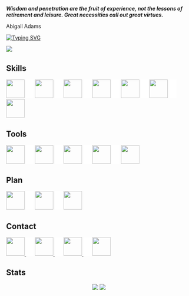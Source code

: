 _**Wisdom and penetration are the fruit of experience, not the lessons of retirement and leisure. Great necessities call out great virtues.**_

Abigail Adams

[![Typing SVG](https://readme-typing-svg.herokuapp.com?font=fira+code&color=%2300CCCC&center=true&vCenter=true&multiline=true&size=32&width=1200&height=130&lines=Hi+there+%F0%9F%91%8B;Welcome+to+my+Github+Profile;I'm+Yuran+-+a+Web+Developer)](https://git.io/typing-svg)

![](https://komarev.com/ghpvc/?username=yuran1811&style=flat-square&color=00CCCC)

## Skills

<img src="https://cdn.jsdelivr.net/gh/devicons/devicon/icons/html5/html5-original.svg" width="50" height="50"> <img src="./src/_blank.png" width="20" height="50"> <img src="https://cdn.jsdelivr.net/gh/devicons/devicon/icons/css3/css3-original.svg" width="50" height="50"> <img src="./src/_blank.png" width="20" height="50"> <img src="https://cdn.jsdelivr.net/gh/devicons/devicon/icons/sass/sass-original.svg" width="50" height="50"> <img src="./src/_blank.png" width="20" height="50"> <img src="https://cdn.jsdelivr.net/gh/devicons/devicon/icons/javascript/javascript-original.svg" width="50" height="50"> <img src="./src/_blank.png" width="20" height="50"> <img src="https://cdn.jsdelivr.net/gh/devicons/devicon/icons/nodejs/nodejs-original.svg" width="50" height="50"> <img src="./src/_blank.png" width="20" height="50"> <img src="https://cdn.jsdelivr.net/gh/devicons/devicon/icons/express/express-original.svg" width="50" height="50"/> <img src="./src/_blank.png" width="20" height="50"> <img src="https://cdn.jsdelivr.net/gh/devicons/devicon/icons/cplusplus/cplusplus-original.svg" width="50" height="50">

## Tools

<img src="https://cdn.jsdelivr.net/gh/devicons/devicon/icons/photoshop/photoshop-plain.svg" width="50" height="50"/> <img src="./src/_blank.png" width="20" height="50"> <img src="https://cdn.jsdelivr.net/gh/devicons/devicon/icons/illustrator/illustrator-plain.svg" width="50" height="50"/> <img src="./src/_blank.png" width="20" height="50"> <img src="https://cdn.jsdelivr.net/gh/devicons/devicon/icons/git/git-original.svg" width="50" height="50"/> <img src="./src/_blank.png" width="20" height="50"> <img src="https://cdn.jsdelivr.net/gh/devicons/devicon/icons/github/github-original.svg" width="50" height="50"/> <img src="./src/_blank.png" width="20" height="50"> <img src="https://cdn.jsdelivr.net/gh/devicons/devicon/icons/figma/figma-original.svg" width="50" height="50"/>

## Plan

<img src="https://cdn.jsdelivr.net/gh/devicons/devicon/icons/react/react-original.svg" width="50" height="50"/> <img src="./src/_blank.png" width="20" height="50"> <img src="https://cdn.jsdelivr.net/gh/devicons/devicon/icons/nextjs/nextjs-original.svg" width="50" height="50"/> <img src="./src/_blank.png" width="20" height="50"> <img src="https://cdn.jsdelivr.net/gh/devicons/devicon/icons/typescript/typescript-original.svg" width="50" height="50"/>

## Contact

<a href="https://github.com/yuran1811"> <img src="https://cdn.jsdelivr.net/gh/devicons/devicon/icons/github/github-original.svg" width="50" height="50"/> </a> <img src="./src/_blank.png" width="20" height="50"> <a href="https://www.facebook.com/YuranLegends/"> <img src="https://cdn.jsdelivr.net/gh/devicons/devicon/icons/facebook/facebook-original.svg" width="50" height="50"/> </a> <img src="./src/_blank.png" width="20" height="50"> <a href="https://www.instagram.com/_yuranlegends_"> <img src="https://cdn-icons-png.flaticon.com/512/174/174855.png" width="50" height="50"/> </a> <img src="./src/_blank.png" width="20" height="50"> <a href="https://www.youtube.com/channel/UCLXNBb-jZRS_3o_itGGrGRA?view_as=subscriber"> <img src="https://cdn-icons-png.flaticon.com/512/174/174883.png" width="50" height="50"/> </a>

## Stats

<div align="center">
	<img height="165" align="center" src="https://github-readme-stats.vercel.app/api/top-langs/?username=yuran1811&layout=compact&theme=noctis_minimus&langs_count=8"> <img height="165" align="center" src="https://github-readme-stats.vercel.app/api?username=yuran1811&show_icons=true&theme=noctis_minimus">
</div>
